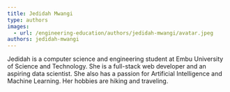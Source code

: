 ```yaml
---
title: Jedidah Mwangi
type: authors
images:
  - url: /engineering-education/authors/jedidah-mwangi/avatar.jpeg
authors: jedidah-mwangi
---
```


Jedidah is a computer science and engineering student at Embu University of Science and Technology. She is a full-stack web developer and an aspiring data scientist. She also has a passion for Artificial Intelligence and Machine Learning. Her hobbies are hiking and traveling.
